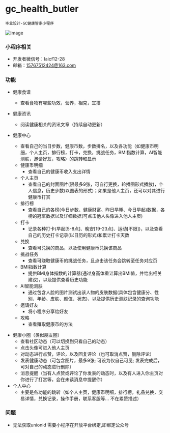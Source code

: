 # gc_health_butler
	毕业设计-GC健康管家小程序
	
![image](https://github.com/1458428190/gc_health_butler/tree/master/files/qr_code.png)

### 小程序相关
  - 开发者微信号：laicf12-28
  - 邮箱：15767512424@163.com

### 功能
  - 健康食谱
    * 查看食物有哪些功效，营养，相克，宜搭

  - 健康资讯
    * 阅读健康相关的资讯文章（持续自动更新）

  - 健康中心
    * 查看自己的当日步数，健康币数，步数排名，以及各功能（如健康币明细，个人主页，排行榜，打卡，兑换，挑战任务，BMI指数计算，AI智能测肤，邀请好友，攻略）的跳转和显示
     - 健康币明细
       * 查看自己的健康币收入支出详情
     - 个人主页
       * 查看自己的封面图片(限最多9张，可自行更换，轮播图形式播放)，个人信息，历史步数(以图表的形式)；如果是他人主页，还可以对其进行健康币打赏
     - 排行榜
       * 查看自己的各榜(今日步数、健康财富、昨日早睡、今日早起)数据，各榜的冠军数据以及详细数据(可点击他人头像进入他人主页)
     - 打卡
       * 记录各种打卡(早起[5-8点]、晚安[19-23点]、运动[不限])，以及查看自己的历史打卡记录(以日历的形式)和累计打卡天数
     - 兑换
       - 查看可兑换的商品，以及使用健康币兑换该商品
     - 挑战任务
       - 查看可赚取健康币的挑战任务，且点击该任务会跳转至任务对应页
     - BMI指数计算
       - 提供BMI身体指数的计算器(通过身高体重计算出BMI值，并给出相关建议)，以及提供查看历史功能
     - AI智能测肤
       - 通过包含人脸的图片测试出该人物的皮肤数据(具体包含健康分、性别、年龄、皮肤、颜值、状态)、以及提供历史测肤记录的查询功能
     - 邀请好友
       - 将小程序分享给好友
     - 攻略
       - 查看赚取健康币的方法
* 健康小圈（类似朋友圈）
  * 查看社区动态（可以切换到只看自己的动态）
  * 点击头像可进入他人主页
  * 对动态进行点赞，评论，以及回复评论（也可取消点赞，删除评论）
  * 发表健康动态（可包含图片，最多9张; 可设为仅自己可见; 发表完成后，可对自己的动态进行删除）
  * 消息提醒（当有人点赞或评论了你发表的动态时，以及有人进入你主页对你进行了打赏等，会在未读消息中提醒你）
* 个人中心
  * 主要是各功能的跳转（如个人主页，健康币明细，排行榜，礼品兑换，交易详情，兑换记录，操作手册，联系客服等... 不在累赘描述）

### 问题
  - 无法获取unionid
      需要小程序在开放平台绑定,即绑定公众号
